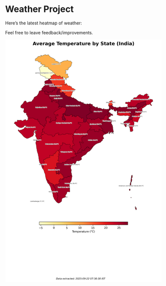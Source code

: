 # Weather Project

Here’s the latest heatmap of weather:

Feel free to leave feedback/improvements.

![India Heatmap](docs/assets/india_heatmap.png?v=D0ADC0)
